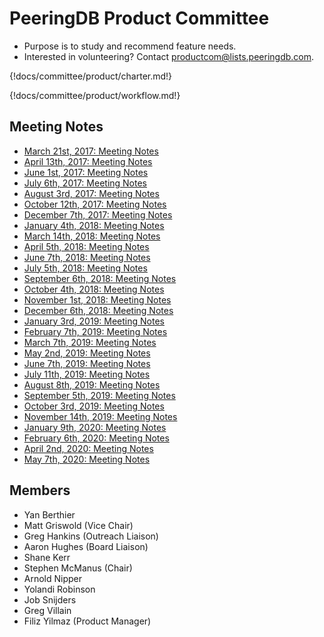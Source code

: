 # PeeringDB Product Committee

- Purpose is to study and recommend feature needs.
- Interested in volunteering? Contact [productcom@lists.peeringdb.com](mailto:productcom@lists.peeringdb.com).

{!docs/committee/product/charter.md!}

{!docs/committee/product/workflow.md!}

## Meeting Notes

- [March 21st, 2017: Meeting Notes](notes/2017-03-21_Product_Committee_Notes.pdf)
- [April 13th, 2017: Meeting Notes](notes/2017-04-13_Product_Committee_Notes.pdf)
- [June 1st, 2017: Meeting Notes](notes/2017-06-01_Product_Committee_Notes.pdf)
- [July 6th, 2017: Meeting Notes](notes/2017-07-06_Product_Committee_Notes.pdf)
- [August 3rd, 2017: Meeting Notes](notes/2017-08-03_Product_Committee_Notes.pdf)
- [October 12th, 2017: Meeting Notes](notes/2017-10-12_Product_Committee_Notes.pdf)
- [December 7th, 2017: Meeting Notes](notes/2017-12-07_Product_Committee_Notes.pdf)
- [January 4th, 2018: Meeting Notes](notes/2018-01-04_Product_Committee_Notes.pdf)
- [March 14th, 2018: Meeting Notes](notes/2018-03-14_Product_Committee_Notes.pdf)
- [April 5th, 2018: Meeting Notes](notes/2018-04-05_Product_Committee_Notes.pdf)
- [June 7th, 2018: Meeting Notes](notes/2018-06-07_Product_Committee_Notes.pdf)
- [July 5th, 2018: Meeting Notes](notes/2018-07-05_Product_Committee_Notes.pdf)
- [September 6th, 2018: Meeting Notes](notes/2018-09-06_Product_Committee_Notes.pdf)
- [October 4th, 2018: Meeting Notes](notes/2018-10-04_Product_Committee_Notes.pdf)
- [November 1st, 2018: Meeting Notes](notes/2018-11-01_Product_Committee_Notes.pdf)
- [December 6th, 2018: Meeting Notes](notes/2018-12-06_Product_Committee_Notes.pdf)
- [January 3rd, 2019: Meeting Notes](notes/2019-01-03_Product_Committee_Notes.pdf)
- [February 7th, 2019: Meeting Notes](notes/2019-02-07_Product_Committee_Notes.pdf)
- [March 7th, 2019: Meeting Notes](notes/2019-03-07_Product_Committee_Notes.pdf)
- [May 2nd, 2019: Meeting Notes](notes/2019-05-02_Product_Committee_Notes.pdf)
- [June 7th, 2019: Meeting Notes](notes/2019-06-07_Product_Committee_Notes.pdf)
- [July 11th, 2019: Meeting Notes](notes/2019-07-11_Product_Committee_Notes.pdf)
- [August 8th, 2019: Meeting Notes](notes/2019-08-08_Product_Committee_Notes.pdf)
- [September 5th, 2019: Meeting Notes](notes/2019-09-05_Product_Committee_Notes.pdf)
- [October 3rd, 2019: Meeting Notes](notes/2019-10-03_Product_Committee_Notes.pdf)
- [November 14th, 2019: Meeting Notes](notes/2019-11-14_Product_Committee_Notes.pdf)
- [January 9th, 2020: Meeting Notes](notes/2020-01-09_Product_Committee_Notes.pdf)
- [February 6th, 2020: Meeting Notes](notes/2020-02-06_Product_Committee_Notes.pdf)
- [April 2nd, 2020: Meeting Notes](notes/2020-04-02_Product_Committee_Notes.pdf)
- [May 7th, 2020: Meeting Notes](notes/2020-05-07_Product_Committee_Notes.pdf)

## Members
- Yan Berthier
- Matt Griswold (Vice Chair)
- Greg Hankins (Outreach Liaison)
- Aaron Hughes (Board Liaison)
- Shane Kerr
- Stephen McManus (Chair)
- Arnold Nipper
- Yolandi Robinson
- Job Snijders
- Greg Villain
- Filiz Yilmaz (Product Manager)
